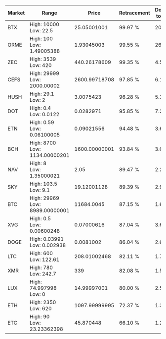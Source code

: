 | Market | Range | Price| Retracement | Doubles to 50% |
| --- | --- | --- | --- | --- |
| BTX | High: 10000<br />Low: 22.5 | 25.05001001 | 99.97 % | 200.05 |
| ORME | High: 100<br />Low: 1.49005388 | 1.93045003 | 99.55 % | 26.29 |
| ZEC | High: 3539<br />Low: 420 | 440.26178609 | 99.35 % | 4.50 |
| CEFS | High: 29999<br />Low: 2000.00002 | 2600.99718708 | 97.85 % | 6.15 |
| HUSH | High: 29.1<br />Low: 2 | 3.0075423 | 96.28 % | 5.17 |
| DOT | High: 0.4<br />Low: 0.0122 | 0.0282971 | 95.85 % | 7.28 |
| ETN | High: 0.59<br />Low: 0.06100005 | 0.09021556 | 94.48 % | 3.61 |
| BCH | High: 8700<br />Low: 1134.00000201 | 1600.00000001 | 93.84 % | 3.07 |
| NAV | High: 8<br />Low: 1.35000021 | 2.05 | 89.47 % | 2.28 |
| SKY | High: 103.5<br />Low: 9.1 | 19.12001128 | 89.39 % | 2.94 |
| BTC | High: 29969<br />Low: 8989.00000001 | 11684.0045 | 87.15 % | 1.67 |
| XVG | High: 0.5<br />Low: 0.00600248 | 0.07000616 | 87.04 % | 3.61 |
| DOGE | High: 0.03991<br />Low: 0.002938 | 0.0081002 | 86.04 % | 2.64 |
| LTC | High: 600<br />Low: 122.61 | 208.01002468 | 82.11 % | 1.74 |
| XMR | High: 780<br />Low: 242.7 | 339 | 82.08 % | 1.51 |
| LUX | High: 74.997998<br />Low: 0 | 14.99997001 | 80.00 % | 2.50 |
| ETH | High: 2350<br />Low: 620 | 1097.99999995 | 72.37 % | 1.35 |
| ETC | High: 90<br />Low: 23.23362398 | 45.870448 | 66.10 % | 1.23 |
